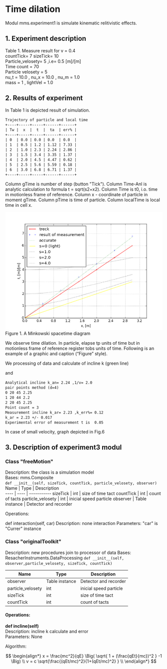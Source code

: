 # Time dilation
Modul mms.experiment1 is simulate kinematic relitivistic effects.
  
## 1. Experiment description  
Table 1. Measure result for v = 0.4  
countTick= 7 sizeTick= 10  
Particle_velosety= 5 ,i.e= 0.5 [m]/[m]  
Time count = 70  
Particle velosety = 5  
nu_t = 10.0 , nu_x = 10.0 , nu_m = 1.0  
mass = 1 , lightVel = 1.0  
  
  
## 2. Results of experiment
In Table 1 is depicted result of simulation.  
  
```
Trajectory of particle and local time
+----+-----+-----+------+------+
| Tw |  x  |  t  |  ta  | err% |
+----+-----+-----+------+------+
| 0  | 0.0 | 0.0 | 0.0  | 0.0  |
| 1  | 0.5 | 1.2 | 1.12 | 7.33 |
| 2  | 1.0 | 2.3 | 2.24 | 2.86 |
| 3  | 1.5 | 3.4 | 3.35 | 1.37 |
| 4  | 2.0 | 4.5 | 4.47 | 0.62 |
| 5  | 2.5 | 5.6 | 5.59 | 0.18 |
| 6  | 3.0 | 6.8 | 6.71 | 1.37 |
+----+-----+-----+------+------+
```
  
Column gTime is number of step (button "Tick"). Column Time-Anl is analytic calculation to formula t = sqrt(s2+x2). Column Time is t0, i.o. time in motionless frame of reference. Column x - coordinate of particle in moment gTime. Column pTime is time of particle. Column localTime is local time in cell x.



![Fig1](Fig3-1-1.png)  
Figure 1. A Minkowski spacetime diagram 

We observe time dilation. In particle, elapse tp units of time but in motionless frame of reference register tobs units of time.
Following is an example of a graphic and caption (“Figure” style).

We processing of data and calculate of incline k (green line)

and
  
```
Analytical incline k_an= 2.24 ,1/v= 2.0
pair points method (d=4)
0 20 45 2.25
1 20 44 2.2
2 20 45 2.25
Point count = 3
Measurement incline k_ar= 2.23 ,k_err%= 0.12
k_ar = 2.23 +/- 0.017
Experimental error of measurement t is  0.05
```  

In case of small velocity, graph depicted in Fig.6

## 3. Description of experiment3 modul
  
### Class "freeMotion"  

Description: the class is a simulation model  
Bases: mms.Composite  
`def __init__(self, sizeTick, countTick, particle_velosety, observer)`    
Name | Type | Description  
---- | ---- | ----------- 
sizeTick | int | size of time tact
countTick | int | count of tacts
particle_velosety | int | inicial speed particle
observer | Table instance | Detector and recorder


Operations:

def interaction(self, car)
Description: none interaction
Parameters: "car" is "Currer" instance  

### Class "originalToolkit"

Description: new procedures join to processor of data
Bases: ResacherInstruments.DataProcessing
`def __init__(self, observer,particle_velosety, sizeTick, countTick)`
  
Name | Type | Description  
---- | ---- | ----------- 
observer | Table instance | Detector and recorder
particle_velosety | int | inicial speed particle
sizeTick | int | size of time tact
countTick | int | count of tacts
  
#### Operations:      
**def incline(self)**  
Description: incline k calculate and error  
Parameters: None  
  
Algorithm: 
  
$$
\begin{align*} 
x = \frac{mc^2}{qE} \Big( \sqrt{ 1 + (\frac{qEt}{mc})^2 } -1 \Big)  \\  
v = c \sqrt{\frac{(qEt/mc)^2}{1+(qEt/mc)^2} }   \\  
\end{align*} 
$$  
